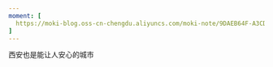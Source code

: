 ```yaml
---
moment: [
  https://moki-blog.oss-cn-chengdu.aliyuncs.com/moki-note/9DAEB64F-A3CD-4DAD-9B44-04379569FB3A_1_105_c.jpeg
]
---
```

西安也是能让人安心的城市